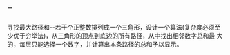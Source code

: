 # -
寻找最大路径和--若干个正整数排列成一个三角形，设计一个算法(复杂度必须至 少优于穷举法)，从三角形的顶点到底边的所有路径，从中找出相邻数字总和最 大的，每层只能选择一个数字，并计算出本条路径的总和予以显示。 
